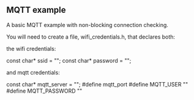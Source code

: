## MQTT example

A basic MQTT example with non-blocking connection checking.

You will need to create a file, wifi_credentials.h, that declares both:

the wifi credentials:

const char* ssid = "<your ssid>";
const char* password = "<your network password>";

and mqtt credentials:

 const char* mqtt_server = "<mqtt-server-name>";
 #define mqtt_port <mqtt port>
 #define MQTT_USER "<username>"
 #define MQTT_PASSWORD "<password>"
